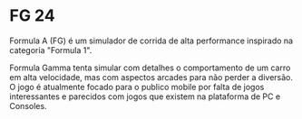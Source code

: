 # FG 24

Formula A (FG) é um simulador de corrida de alta performance inspirado na categoria "Formula 1".

Formula Gamma tenta simular com detalhes o comportamento de um carro em alta velocidade, mas com aspectos arcades para não perder a diversão. O jogo é atualmente focado para o publico mobile por falta de jogos interessantes e parecidos com jogos que existem na plataforma de PC e Consoles.
